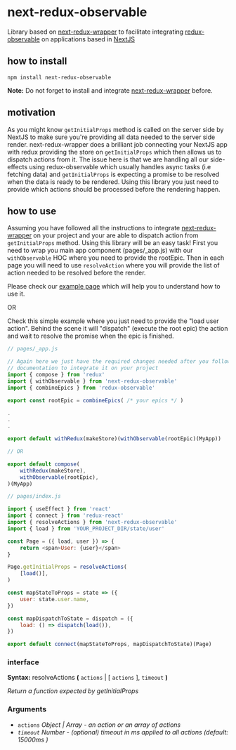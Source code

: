 # next-redux-observable

Library based on [next-redux-wrapper](https://github.com/kirill-konshin/next-redux-wrapper) to facilitate integrating [redux-observable](https://redux-observable.js.org/) on applications based in [NextJS](https://nextjs.org/)

## how to install

`npm install next-redux-observable`

**Note:** Do not forget to install and integrate [next-redux-wrapper](https://github.com/kirill-konshin/next-redux-wrapper) before.

## motivation 

As you might know `getInitialProps` method is called on the server side by NextJS to make sure you're providing all data needed to the server side render.
next-redux-wrapper does a brilliant job connecting your NextJS app with redux providing the store on `getInitialProps` which then allows us to dispatch actions from it. The issue here is that we are handling all our side-effects using redux-observable which usually handles async tasks (i.e fetching data) and `getInitialProps` is expecting a promise to be resolved when the data is ready to be rendered.
Using this library you just need to provide which actions should be processed before the rendering happen.

## how to use

Assuming you have followed all the instructions to integrate [next-redux-wrapper](https://github.com/kirill-konshin/next-redux-wrapper) on your project and your are able to dispatch action from `getInitialProps` method. Using this library will be an easy task!
First you need to wrap you main app component (pages/_app.js) with our `withObservable` HOC where you need to provide the rootEpic. Then in each page you will need to use `resolveAction` where you will provide the list of action needed to be resolved before the render.

Please check our [example page](https://github.com/mquintal/next-redux-observable/tree/master/example) which will help you to understand how to use it.

OR

Check this simple example where you just need to provide the "load user action". Behind the scene it will "dispatch" (execute the root epic) the action and wait to resolve the promise when the epic is finished.


```js
// pages/_app.js

// Again here we just have the required changes needed after you followed next-redux-wrapper
// documentation to integrate it on your project
import { compose } from 'redux'
import { withObservable } from 'next-redux-observable'
import { combineEpics } from 'redux-observable'

export const rootEpic = combineEpics( /* your epics */ )

.
.
.

export default withRedux(makeStore)(withObservable(rootEpic)(MyApp))

// OR

export default compose(
    withRedux(makeStore),
    withObservable(rootEpic),
)(MyApp)
```

```js
// pages/index.js

import { useEffect } from 'react'
import { connect } from 'redux-react' 
import { resolveActions } from 'next-redux-observable'
import { load } from 'YOUR_PROJECT_DIR/state/user'

const Page = ({ load, user }) => {
    return <span>User: {user}</span>
}

Page.getInitialProps = resolveActions(
    [load()],
)

const mapStateToProps = state => ({
    user: state.user.name,
})

const mapDispatchToState = dispatch = ({
    load: () => dispatch(load()),
})

export default connect(mapStateToProps, mapDispatchToState)(Page)

```

### interface

**Syntax:** resolveActions **(** `actions` | [ `actions` ], `timeout` **)**

*Return a function expected by getInitialProps*

### Arguments

* `actions` *Object | Array<Object>* - an action or an array of actions
* `timeout`	*Number*  - (optional) timeout in ms applied to all actions (default: 15000ms )




